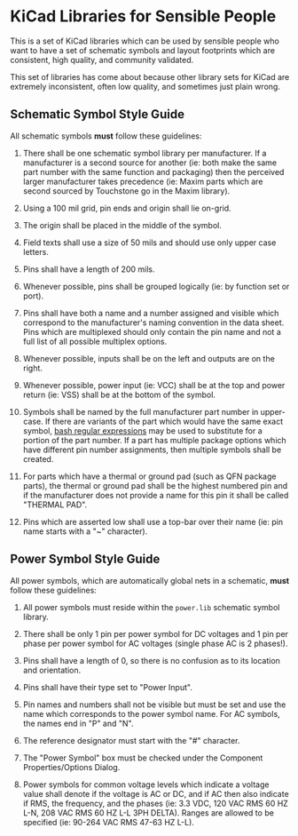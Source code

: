 KiCad Libraries for Sensible People
===================================

This is a set of KiCad libraries which can be used by sensible people who want
to have a set of schematic symbols and layout footprints which are consistent,
high quality, and community validated.

This set of libraries has come about because other library sets for KiCad are
extremely inconsistent, often low quality, and sometimes just plain wrong.


## Schematic Symbol Style Guide

All schematic symbols **must** follow these guidelines:

1. There shall be one schematic symbol library per manufacturer.  If a
manufacturer is a second source for another (ie: both make the same part number
with the same function and packaging) then the perceived larger manufacturer
takes precedence (ie: Maxim parts which are second sourced by Touchstone go in
the Maxim library).

2. Using a 100 mil grid, pin ends and origin shall lie on-grid.

3. The origin shall be placed in the middle of the symbol.

4. Field texts shall use a size of 50 mils and should use only upper case
letters.

5. Pins shall have a length of 200 mils.

6. Whenever possible, pins shall be grouped logically (ie: by function set or
port).

7. Pins shall have both a name and a number assigned and visible which
correspond to the manufacturer's naming convention in the data sheet.  Pins
which are multiplexed should only contain the pin name and not a full list of
all possible multiplex options.

8. Whenever possible, inputs shall be on the left and outputs are on the right.

9. Whenever possible, power input (ie: VCC) shall be at the top and power return
(ie: VSS) shall be at the bottom of the symbol.

10. Symbols shall be named by the full manufacturer part number in upper-case.
If there are variants of the part which would have the same exact symbol, [bash
regular expressions][bash regex] may be used to substitute for a portion of the
part number.  If a part has multiple package options which have different pin
number assignments, then multiple symbols shall be created.

11. For parts which have a thermal or ground pad (such as QFN package parts),
the thermal or ground pad shall be the highest numbered pin and if the
manufacturer does not provide a name for this pin it shall be called "THERMAL
PAD".

12. Pins which are asserted low shall use a top-bar over their name (ie: pin
name starts with a "~" character).

[bash regex]:http://www.tldp.org/LDP/abs/html/x17129.html


## Power Symbol Style Guide

All power symbols, which are automatically global nets in a schematic, **must**
follow these guidelines:

1. All power symbols must reside within the `power.lib` schematic symbol
library.

2. There shall be only 1 pin per power symbol for DC voltages and 1 pin per
phase per power symbol for AC voltages (single phase AC is 2 phases!).

3. Pins shall have a length of 0, so there is no confusion as to its location
and orientation.

4. Pins shall have their type set to "Power Input".

5. Pin names and numbers shall not be visible but must be set and use the name
which corresponds to the power symbol name.  For AC symbols, the names end in
"P" and "N".

6. The reference designator must start with the "#" character.

7. The "Power Symbol" box must be checked under the Component Properties/Options
Dialog.

8. Power symbols for common voltage levels which indicate a voltage value shall
denote if the voltage is AC or DC, and if AC then also indicate if RMS, the
frequency, and the phases (ie: 3.3 VDC, 120 VAC RMS 60 HZ L-N, 208 VAC RMS 60 HZ
L-L 3PH DELTA).  Ranges are allowed to be specified (ie: 90-264 VAC RMS 47-63 HZ
L-L).

